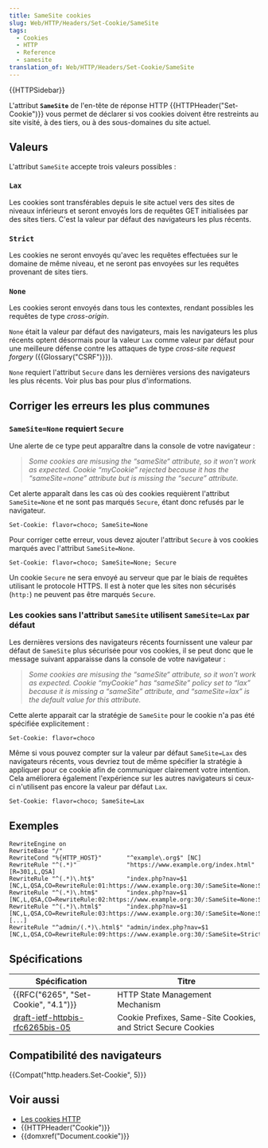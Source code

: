 ```yaml
---
title: SameSite cookies
slug: Web/HTTP/Headers/Set-Cookie/SameSite
tags:
  - Cookies
  - HTTP
  - Reference
  - samesite
translation_of: Web/HTTP/Headers/Set-Cookie/SameSite
---
```

{{HTTPSidebar}}

L'attribut **`SameSite`** de l'en-tête de réponse HTTP {{HTTPHeader("Set-Cookie")}} vous permet de déclarer si vos cookies doivent être restreints au site visité, à des tiers, ou à des sous-domaines du site actuel.

## Valeurs

L'attribut `SameSite` accepte trois valeurs possibles :

### `Lax`

Les cookies sont transférables depuis le site actuel vers des sites de niveaux inférieurs et seront envoyés lors de requêtes GET initialisées par des sites tiers. C'est la valeur par défaut des navigateurs les plus récents.

### `Strict`

Les cookies ne seront envoyés qu'avec les requêtes effectuées sur le domaine de même niveau, et ne seront pas envoyées sur les requêtes provenant de sites tiers.

### `None`

Les cookies seront envoyés dans tous les contextes, rendant possibles les requêtes de type _cross-origin_.

`None` était la valeur par défaut des navigateurs, mais les navigateurs les plus récents optent désormais pour la valeur `Lax` comme valeur par défaut pour une meilleure défense contre les attaques de type _cross-site request forgery_ ({{Glossary("CSRF")}}).

`None` requiert l'attribut `Secure` dans les dernières versions des navigateurs les plus récents. Voir plus bas pour plus d'informations.

## Corriger les erreurs les plus communes

### `SameSite=None` requiert `Secure`

Une alerte de ce type peut apparaître dans la console de votre navigateur :

> *Some cookies are misusing the “sameSite“ attribute, so it won’t work as expected.
> Cookie “*myCookie*” rejected because it has the “sameSite=none” attribute but is missing the “secure” attribute.*

Cet alerte apparaît dans les cas où des cookies requièrent l'attribut `SameSite=None` et ne sont pas marqués `Secure`, étant donc refusés par le navigateur.

```plain example-bad
Set-Cookie: flavor=choco; SameSite=None
```

Pour corriger cette erreur, vous devez ajouter l'attribut `Secure` à vos cookies marqués avec l'attribut `SameSite=None`.

```plain example-good
Set-Cookie: flavor=choco; SameSite=None; Secure
```

Un cookie `Secure` ne sera envoyé au serveur que par le biais de requêtes utilisant le protocole HTTPS. Il est à noter que les sites non sécurisés (`http:`) ne peuvent pas être marqués `Secure`.

### Les cookies sans l'attribut `SameSite` utilisent `SameSite=Lax` par défaut

Les dernières versions des navigateurs récents fournissent une valeur par défaut de `SameSite` plus sécurisée pour vos cookies, il se peut donc que le message suivant apparaisse dans la console de votre navigateur :

> *Some cookies are misusing the “sameSite“ attribute, so it won’t work as expected.
> Cookie “*myCookie*” has “sameSite” policy set to “lax” because it is missing a “sameSite” attribute, and “sameSite=lax” is the default value for this attribute.*

Cette alerte apparait car la stratégie de `SameSite` pour le cookie n'a pas été spécifiée explicitement :

```plain example-bad
Set-Cookie: flavor=choco
```

Même si vous pouvez compter sur la valeur par défaut `SameSite=Lax` des navigateurs récents, vous devriez tout de même spécifier la stratégie à appliquer pour ce cookie afin de communiquer clairement votre intention. Cela améliorera également l'expérience sur les autres navigateurs si ceux-ci n'utilisent pas encore la valeur par défaut `Lax`.

```plain example-good
Set-Cookie: flavor=choco; SameSite=Lax
```

## **Exemples**

    RewriteEngine on
    RewriteBase "/"
    RewriteCond "%{HTTP_HOST}"       "^example\.org$" [NC]
    RewriteRule "^(.*)"              "https://www.example.org/index.html" [R=301,L,QSA]
    RewriteRule "^(.*)\.ht$"         "index.php?nav=$1 [NC,L,QSA,CO=RewriteRule:01:https://www.example.org:30/:SameSite=None:Secure]
    RewriteRule "^(.*)\.htm$"        "index.php?nav=$1 [NC,L,QSA,CO=RewriteRule:02:https://www.example.org:30/:SameSite=None:Secure]
    RewriteRule "^(.*)\.html$"       "index.php?nav=$1 [NC,L,QSA,CO=RewriteRule:03:https://www.example.org:30/:SameSite=None:Secure]
    [...]
    RewriteRule "^admin/(.*)\.html$" "admin/index.php?nav=$1 [NC,L,QSA,CO=RewriteRule:09:https://www.example.org:30/:SameSite=Strict:Secure]

## Spécifications

| Spécification                                                                                    | Titre                                                         |
| ------------------------------------------------------------------------------------------------ | ------------------------------------------------------------- |
| {{RFC("6265", "Set-Cookie", "4.1")}}                                                 | HTTP State Management Mechanism                               |
| [draft-ietf-httpbis-rfc6265bis-05](https://tools.ietf.org/html/draft-ietf-httpbis-rfc6265bis-05) | Cookie Prefixes, Same-Site Cookies, and Strict Secure Cookies |

## Compatibilité des navigateurs

{{Compat("http.headers.Set-Cookie", 5)}}

## Voir aussi

- [Les cookies HTTP](/fr/docs/Web/HTTP/Cookies)
- {{HTTPHeader("Cookie")}}
- {{domxref("Document.cookie")}}
